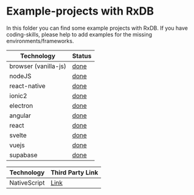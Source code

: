 # Example-projects with RxDB

In this folder you can find some example projects with RxDB. If you have coding-skills, please help to add examples for the missing environments/frameworks.


Technology           | Status
-------------------- | ---------------------
browser (vanilla-js) | [done](./vanilla)
nodeJS               | [done](./node)
react-native         | [done](./react-native)
ionic2               | [done](./ionic2)
electron             | [done](./electron)
angular              | [done](./angular)
react                | [done](./react)
svelte               | [done](./svelte)
vuejs                | [done](./vue)
supabase             | [done](./supabase/)


Technology           | Third Party Link
-------------------- | ---------------------
NativeScript         | [Link](https://github.com/herefishyfish/Nativescript-RxDB)
